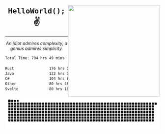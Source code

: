 <div text-align="center">
    <img src="https://i.imgur.com/h1q15Kt.gife" align="right" width="299" height="299">
    <h1 align="center"><code>HelloWorld();</code> ✌️</h1>
    <hr>
    <p align="center"><i>An idiot admires complexity, a genius admires simplicity.</i></p>
</div>

<!--START_SECTION:waka-->

```txt
Total Time: 704 hrs 49 mins

Rust                176 hrs 17 mins █████▓░░░░░░░░░░░░░░░░░░░   22.44 %
Java                132 hrs 3 mins  ████▒░░░░░░░░░░░░░░░░░░░░   16.81 %
C#                  104 hrs 8 mins  ███▒░░░░░░░░░░░░░░░░░░░░░   13.26 %
Other               80 hrs 46 mins  ██▓░░░░░░░░░░░░░░░░░░░░░░   10.28 %
Svelte              80 hrs 18 mins  ██▓░░░░░░░░░░░░░░░░░░░░░░   10.22 %
```

<!--END_SECTION:waka-->

<picture>
  <source media="(prefers-color-scheme: dark)" srcset="https://raw.githubusercontent.com/Somfic/Somfic/main/github-contribution-grid-snake-dark.svg">
  <source media="(prefers-color-scheme: light)" srcset="https://raw.githubusercontent.com/Somfic/Somfic/main/github-contribution-grid-snake.svg">
  <img alt="github contribution grid snake animation" src="https://raw.githubusercontent.com/Somfic/Somfic/main/github-contribution-grid-snake.svg">
</picture>
